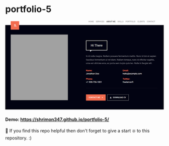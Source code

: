 # portfolio-5

![E-commerce website](https://github.com/shrimon347/portfolio-5/blob/main/home.PNG?raw=true)


#### Demo: https://shrimon347.github.io/portfolio-5/



🙏 If you find this repo helpful then don't forget to give a start ❇️  to this repository. :)

